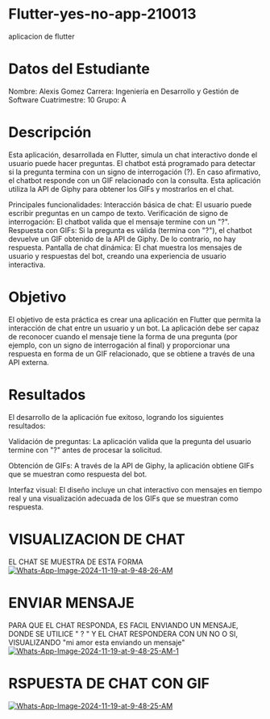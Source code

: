 # Flutter-yes-no-app-210013
aplicacion de flutter

# Datos del Estudiante
Nombre: Alexis Gomez
Carrera: Ingeniería en Desarrollo y Gestión de Software
Cuatrimestre: 10
Grupo: A

# Descripción
Esta aplicación, desarrollada en Flutter, simula un chat interactivo donde el usuario puede hacer preguntas. El chatbot está programado para detectar si la pregunta termina con un signo de interrogación (?). En caso afirmativo, el chatbot responde con un GIF relacionado con la consulta. Esta aplicación utiliza la API de Giphy para obtener los GIFs y mostrarlos en el chat.

Principales funcionalidades:
Interacción básica de chat: El usuario puede escribir preguntas en un campo de texto.
Verificación de signo de interrogación: El chatbot valida que el mensaje termine con un "?".
Respuesta con GIFs: Si la pregunta es válida (termina con "?"), el chatbot devuelve un GIF obtenido de la API de Giphy. De lo contrario, no hay respuesta.
Pantalla de chat dinámica: El chat muestra los mensajes de usuario y respuestas del bot, creando una experiencia de usuario interactiva.

# Objetivo
El objetivo de esta práctica es crear una aplicación en Flutter que permita la interacción de chat entre un usuario y un bot. La aplicación debe ser capaz de reconocer cuando el mensaje tiene la forma de una pregunta (por ejemplo, con un signo de interrogación al final) y proporcionar una respuesta en forma de un GIF relacionado, que se obtiene a través de una API externa.

# Resultados
El desarrollo de la aplicación fue exitoso, logrando los siguientes resultados:

Validación de preguntas: La aplicación valida que la pregunta del usuario termine con "?" antes de procesar la solicitud.

Obtención de GIFs: A través de la API de Giphy, la aplicación obtiene GIFs que se muestran como respuesta del bot.

Interfaz visual: El diseño incluye un chat interactivo con mensajes en tiempo real y una visualización adecuada de los GIFs que se muestran como respuesta.



# VISUALIZACION DE CHAT
EL CHAT SE MUESTRA DE ESTA FORMA
<a href="https://ibb.co/gt76hFt"><img src="https://i.ibb.co/gt76hFt/Whats-App-Image-2024-11-19-at-9-48-26-AM.jpg" alt="Whats-App-Image-2024-11-19-at-9-48-26-AM" border="0"></a>


# ENVIAR MENSAJE
PARA QUE EL CHAT RESPONDA, ES FACIL ENVIANDO UN MENSAJE, DONDE SE UTILICE " ? " Y EL CHAT RESPONDERA CON UN NO O SI, VISUALIZANDO "mi amor esta enviando un mensaje"
<a href="https://ibb.co/PMZmNhK"><img src="https://i.ibb.co/m0CDGqk/Whats-App-Image-2024-11-19-at-9-48-25-AM-1.jpg" alt="Whats-App-Image-2024-11-19-at-9-48-25-AM-1" border="0"></a>


# RSPUESTA DE CHAT CON GIF
<a href="https://ibb.co/ccHqkrM"><img src="https://i.ibb.co/Z6P9GMt/Whats-App-Image-2024-11-19-at-9-48-25-AM.jpg" alt="Whats-App-Image-2024-11-19-at-9-48-25-AM" border="0"></a>

